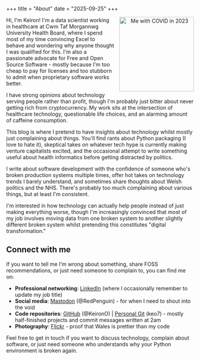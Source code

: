 +++
title = "About"
date = "2025-09-25"
+++

<div style="float: right; margin: 0 0 1em 1em; text-align: center; width: 200px;">
<img src="/images/keiron-profile.png" alt="Me with COVID in 2023" width="200" height="200" style="display: block;" />
</div>

Hi, I'm Keiron! I'm a data scientist working in healthcare at Cwm Taf Morgannwg University Health Board, where I spend most of my time convincing Excel to behave and wondering why anyone thought I was qualified for this. I'm also a passionate advocate for Free and Open Source Software - mostly because I'm too cheap to pay for licenses and too stubborn to admit when proprietary software works better.

I have strong opinions about technology serving people rather than profit, though I'm probably just bitter about never getting rich from cryptocurrency. My work sits at the intersection of healthcare technology, questionable life choices, and an alarming amount of caffeine consumption.

This blog is where I pretend to have insights about technology whilst mostly just complaining about things. You'll find rants about Python packaging (I love to hate it), skeptical takes on whatever tech hype is currently making venture capitalists excited, and the occasional attempt to write something useful about health informatics before getting distracted by politics.

I write about software development with the confidence of someone who's broken production systems multiple times, offer hot takes on technology trends I barely understand, and sometimes share thoughts about Welsh politics and the NHS. There's probably too much complaining about various things, but at least I'm consistent.

I'm interested in how technology can actually help people instead of just making everything worse, though I'm increasingly convinced that most of my job involves moving data from one broken system to another slightly different broken system whilst pretending this constitutes "digital transformation."

## Connect with me

If you want to tell me I'm wrong about something, share FOSS recommendations, or just need someone to complain to, you can find me on:

- **Professional networking**: [LinkedIn](https://www.linkedin.com/in/keirono/) (where I occasionally remember to update my job title)
- **Social media**: [Mastodon](https://mastodon.social/@redpenguin) (@RedPenguin) - for when I need to shout into the void
- **Code repositories**: [GitHub](https://github.com/KeironO) (@KeironO) | [Personal Git](https://git.keiron.xyz) (keo7) - mostly half-finished projects and commit messages written at 2am
- **Photography**: [Flickr](https://www.flickr.com/photos/163253992@N05/) - proof that Wales is prettier than my code

Feel free to get in touch if you want to discuss technology, complain about software, or just need someone who understands why your Python environment is broken again.
